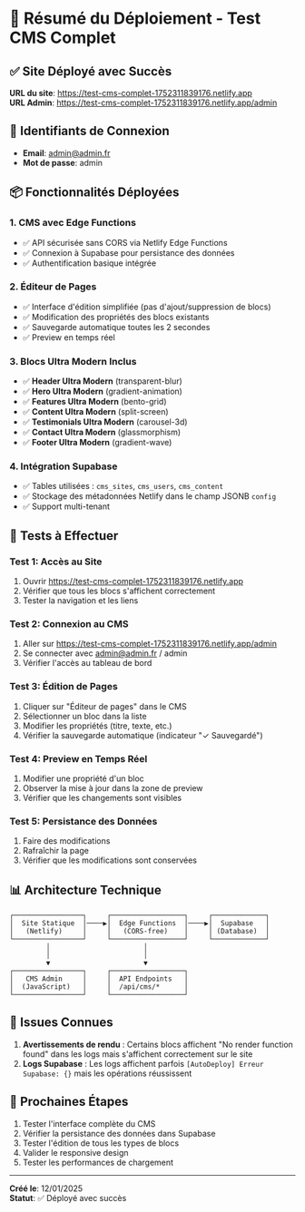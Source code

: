 # 🚀 Résumé du Déploiement - Test CMS Complet

## ✅ Site Déployé avec Succès

**URL du site**: https://test-cms-complet-1752311839176.netlify.app  
**URL Admin**: https://test-cms-complet-1752311839176.netlify.app/admin

## 🔐 Identifiants de Connexion

- **Email**: admin@admin.fr
- **Mot de passe**: admin

## 📦 Fonctionnalités Déployées

### 1. **CMS avec Edge Functions**
- ✅ API sécurisée sans CORS via Netlify Edge Functions
- ✅ Connexion à Supabase pour persistance des données
- ✅ Authentification basique intégrée

### 2. **Éditeur de Pages**
- ✅ Interface d'édition simplifiée (pas d'ajout/suppression de blocs)
- ✅ Modification des propriétés des blocs existants
- ✅ Sauvegarde automatique toutes les 2 secondes
- ✅ Preview en temps réel

### 3. **Blocs Ultra Modern Inclus**
- ✅ **Header Ultra Modern** (transparent-blur)
- ✅ **Hero Ultra Modern** (gradient-animation)
- ✅ **Features Ultra Modern** (bento-grid)
- ✅ **Content Ultra Modern** (split-screen)
- ✅ **Testimonials Ultra Modern** (carousel-3d)
- ✅ **Contact Ultra Modern** (glassmorphism)
- ✅ **Footer Ultra Modern** (gradient-wave)

### 4. **Intégration Supabase**
- ✅ Tables utilisées : `cms_sites`, `cms_users`, `cms_content`
- ✅ Stockage des métadonnées Netlify dans le champ JSONB `config`
- ✅ Support multi-tenant

## 🧪 Tests à Effectuer

### Test 1: Accès au Site
1. Ouvrir https://test-cms-complet-1752311839176.netlify.app
2. Vérifier que tous les blocs s'affichent correctement
3. Tester la navigation et les liens

### Test 2: Connexion au CMS
1. Aller sur https://test-cms-complet-1752311839176.netlify.app/admin
2. Se connecter avec admin@admin.fr / admin
3. Vérifier l'accès au tableau de bord

### Test 3: Édition de Pages
1. Cliquer sur "Éditeur de pages" dans le CMS
2. Sélectionner un bloc dans la liste
3. Modifier les propriétés (titre, texte, etc.)
4. Vérifier la sauvegarde automatique (indicateur "✓ Sauvegardé")

### Test 4: Preview en Temps Réel
1. Modifier une propriété d'un bloc
2. Observer la mise à jour dans la zone de preview
3. Vérifier que les changements sont visibles

### Test 5: Persistance des Données
1. Faire des modifications
2. Rafraîchir la page
3. Vérifier que les modifications sont conservées

## 📊 Architecture Technique

```
┌─────────────────┐     ┌──────────────────┐     ┌─────────────┐
│  Site Statique  │────▶│  Edge Functions  │────▶│  Supabase   │
│   (Netlify)     │     │   (CORS-free)    │     │ (Database)  │
└─────────────────┘     └──────────────────┘     └─────────────┘
         │                       │
         │                       │
         ▼                       ▼
┌─────────────────┐     ┌──────────────────┐
│   CMS Admin     │     │  API Endpoints   │
│  (JavaScript)   │     │  /api/cms/*      │
└─────────────────┘     └──────────────────┘
```

## 🐛 Issues Connues

1. **Avertissements de rendu** : Certains blocs affichent "No render function found" dans les logs mais s'affichent correctement sur le site
2. **Logs Supabase** : Les logs affichent parfois `[AutoDeploy] Erreur Supabase: {}` mais les opérations réussissent

## 🎯 Prochaines Étapes

1. Tester l'interface complète du CMS
2. Vérifier la persistance des données dans Supabase
3. Tester l'édition de tous les types de blocs
4. Valider le responsive design
5. Tester les performances de chargement

---

**Créé le**: 12/01/2025  
**Statut**: ✅ Déployé avec succès